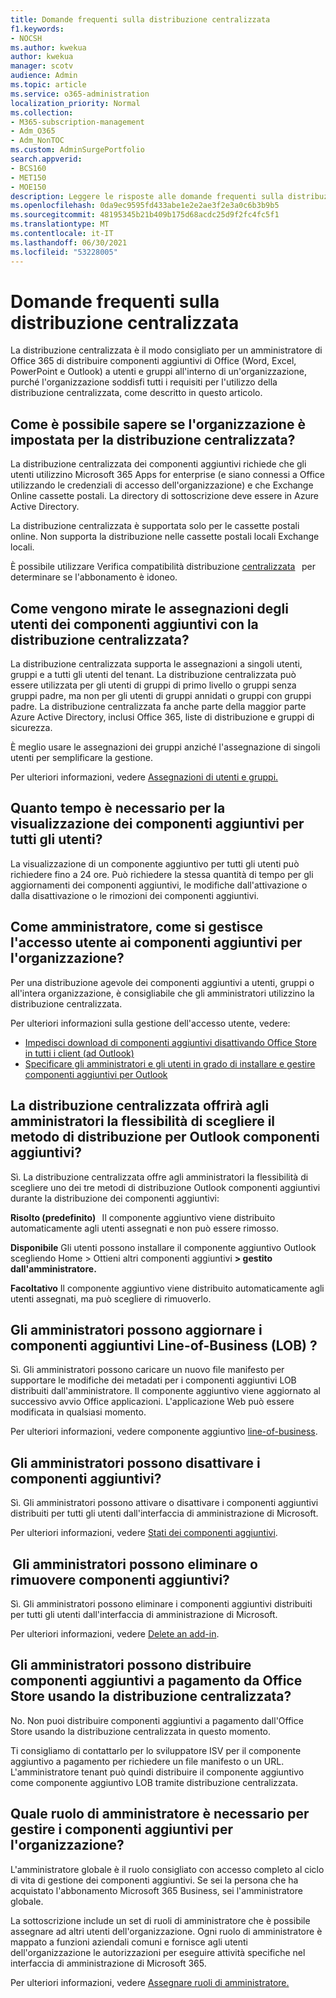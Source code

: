 ```yaml
---
title: Domande frequenti sulla distribuzione centralizzata
f1.keywords:
- NOCSH
ms.author: kwekua
author: kwekua
manager: scotv
audience: Admin
ms.topic: article
ms.service: o365-administration
localization_priority: Normal
ms.collection:
- M365-subscription-management
- Adm_O365
- Adm_NonTOC
ms.custom: AdminSurgePortfolio
search.appverid:
- BCS160
- MET150
- MOE150
description: Leggere le risposte alle domande frequenti sulla distribuzione centralizzata dall'interfaccia di amministrazione di Microsoft 365.
ms.openlocfilehash: 0da9ec9595fd433abe1e2e2ae3f2e3a0c6b3b9b5
ms.sourcegitcommit: 48195345b21b409b175d68acdc25d9f2fc4fc5f1
ms.translationtype: MT
ms.contentlocale: it-IT
ms.lasthandoff: 06/30/2021
ms.locfileid: "53228005"
---
```

# <a name="centralized-deployment-faq"></a>Domande frequenti sulla distribuzione centralizzata

La distribuzione centralizzata è il modo consigliato per un amministratore di Office 365 di distribuire componenti aggiuntivi di Office (Word, Excel, PowerPoint e Outlook) a utenti e gruppi all'interno di un'organizzazione, purché l'organizzazione soddisfi tutti i requisiti per l'utilizzo della distribuzione centralizzata, come descritto in questo articolo.   
  
## <a name="how-do-i-know-if-my-organization-is-set-up-for-centralized-deployment"></a>Come è possibile sapere se l'organizzazione è impostata per la distribuzione centralizzata?  

La distribuzione centralizzata dei componenti aggiuntivi richiede che gli utenti utilizzino Microsoft 365 Apps for enterprise (e siano connessi a Office utilizzando le credenziali di accesso dell'organizzazione) e che Exchange Online cassette postali. La directory di sottoscrizione deve essere in Azure Active Directory.  
 
La distribuzione centralizzata è supportata solo per le cassette postali online. Non supporta la distribuzione nelle cassette postali locali Exchange locali.

È possibile utilizzare Verifica compatibilità distribuzione [centralizzata](centralized-deployment-of-add-ins.md#centralized-deployment-compatibility-checker)   per determinare se l'abbonamento è idoneo. 
  
## <a name="how-do-you-target-add-in-user-assignments-with-centralized-deployment"></a>Come vengono mirate le assegnazioni degli utenti dei componenti aggiuntivi con la distribuzione centralizzata?  

La distribuzione centralizzata supporta le assegnazioni a singoli utenti, gruppi e a tutti gli utenti del tenant. La distribuzione centralizzata può essere utilizzata per gli utenti di gruppi di primo livello o gruppi senza gruppi padre, ma non per gli utenti di gruppi annidati o gruppi con gruppi padre. La distribuzione centralizzata fa anche parte della maggior parte Azure Active Directory, inclusi Office 365, liste di distribuzione e gruppi di sicurezza.  

È meglio usare le assegnazioni dei gruppi anziché l'assegnazione di singoli utenti per semplificare la gestione.
 
Per ulteriori informazioni, vedere [Assegnazioni di utenti e gruppi.](./centralized-deployment-of-add-ins.md#user-and-group-assignments)  
   
## <a name="how-long-does-it-take-for-add-ins-to-show-up-for-all-users"></a>Quanto tempo è necessario per la visualizzazione dei componenti aggiuntivi per tutti gli utenti?  

La visualizzazione di un componente aggiuntivo per tutti gli utenti può richiedere fino a 24 ore. Può richiedere la stessa quantità di tempo per gli aggiornamenti dei componenti aggiuntivi, le modifiche dall'attivazione o dalla disattivazione o le rimozioni dei componenti aggiuntivi. 
  
## <a name="as-an-administrator-how-do-i-manage-the-user-access-to-add-ins-for-my-organization"></a>Come amministratore, come si gestisce l'accesso utente ai componenti aggiuntivi per l'organizzazione?

Per una distribuzione agevole dei componenti aggiuntivi a utenti, gruppi o all'intera organizzazione, è consigliabile che gli amministratori utilizzino la distribuzione centralizzata.

Per ulteriori informazioni sulla gestione dell'accesso utente, vedere:
 - [Impedisci download di componenti aggiuntivi disattivando Office Store in tutti i client (ad Outlook)](./manage-addins-in-the-admin-center.md#prevent-add-in-downloads-by-turning-off-the-office-store-across-all-clients-except-outlook)
 - [Specificare gli amministratori e gli utenti in grado di installare e gestire componenti aggiuntivi per Outlook](/Exchange/specify-who-can-install-and-manage-add-ins-2013-help)

## <a name="will-centralized-deployment-provide-admins-the-flexibility-to-choose-the-deployment-method-for-outlook-add-ins"></a>La distribuzione centralizzata offrirà agli amministratori la flessibilità di scegliere il metodo di distribuzione per Outlook componenti aggiuntivi?  

Sì. La distribuzione centralizzata offre agli amministratori la flessibilità di scegliere uno dei tre metodi di distribuzione Outlook componenti aggiuntivi durante la distribuzione dei componenti aggiuntivi:

**Risolto (predefinito)**   Il componente aggiuntivo viene distribuito automaticamente agli utenti assegnati e non può essere rimosso.  
 
**Disponibile** Gli utenti possono installare il componente aggiuntivo Outlook scegliendo Home > Ottieni altri componenti aggiuntivi **> gestito dall'amministratore.**
 
**Facoltativo** Il componente aggiuntivo viene distribuito automaticamente agli utenti assegnati, ma può scegliere di rimuoverlo.  
    
## <a name="can-admins-update-line-of-business-lob-add-ins"></a>Gli amministratori possono aggiornare i componenti aggiuntivi Line-of-Business (LOB) ?  

Sì. Gli amministratori possono caricare un nuovo file manifesto per supportare le modifiche dei metadati per i componenti aggiuntivi LOB distribuiti dall'amministratore. Il componente aggiuntivo viene aggiornato al successivo avvio Office applicazioni. L'applicazione Web può essere modificata in qualsiasi momento.  
 
Per ulteriori informazioni, vedere componente aggiuntivo [line-of-business](./manage-addins-in-the-admin-center.md).  

## <a name="can-admins-turn-off-add-ins"></a>Gli amministratori possono disattivare i componenti aggiuntivi?  

Sì. Gli amministratori possono attivare o disattivare i componenti aggiuntivi distribuiti per tutti gli utenti dall'interfaccia di amministrazione di Microsoft.

Per ulteriori informazioni, vedere [Stati dei componenti aggiuntivi](./manage-addins-in-the-admin-center.md#add-in-states).  

##  <a name="can-admins-delete-or-remove-add-ins"></a>Gli amministratori possono eliminare o rimuovere componenti aggiuntivi?

Sì. Gli amministratori possono eliminare i componenti aggiuntivi distribuiti per tutti gli utenti dall'interfaccia di amministrazione di Microsoft.

Per ulteriori informazioni, vedere [Delete an add-in](./manage-addins-in-the-admin-center.md#delete-an-add-in). 
  
## <a name="can-admins-deploy-paid-add-ins-from-the-office-store-using-centralized-deployment"></a>Gli amministratori possono distribuire componenti aggiuntivi a pagamento da Office Store usando la distribuzione centralizzata? 

No. Non puoi distribuire componenti aggiuntivi a pagamento dall'Office Store usando la distribuzione centralizzata in questo momento.  
 
Ti consigliamo di contattarlo per lo sviluppatore ISV per il componente aggiuntivo a pagamento per richiedere un file manifesto o un URL. L'amministratore tenant può quindi distribuire il componente aggiuntivo come componente aggiuntivo LOB tramite distribuzione centralizzata.
    
## <a name="which-admin-role-do-i-need-to-manage-add-ins-for-my-organization"></a>Quale ruolo di amministratore è necessario per gestire i componenti aggiuntivi per l'organizzazione?  

L'amministratore globale è il ruolo consigliato con accesso completo al ciclo di vita di gestione dei componenti aggiuntivi. Se sei la persona che ha acquistato l'abbonamento Microsoft 365 Business, sei l'amministratore globale. 
 
La sottoscrizione include un set di ruoli di amministratore che è possibile assegnare ad altri utenti dell'organizzazione. Ogni ruolo di amministratore è mappato a funzioni aziendali comuni e fornisce agli utenti dell'organizzazione le autorizzazioni per eseguire attività specifiche nel interfaccia di amministrazione di Microsoft 365.  
 
Per ulteriori informazioni, vedere [Assegnare ruoli di amministratore.](../add-users/assign-admin-roles.md) 
